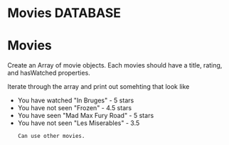 # Movies DATABASE

<h1>Movies </h1>
<p>Create an Array of movie objects. Each movies should have a title, rating, and hasWatched properties.</p>
<p>Iterate through the array and print out somehting that look like</p>

<ul>
    <li>You have watched "In Bruges"   - 5 stars</li>
    <li>You have not seen "Frozen"     - 4.5 stars</li>
    <li>You have seen "Mad Max Fury Road" - 5 stars</li>
    <li>You have not seen "Les Miserables" - 3.5</li>

    Can use other movies.
</ul>